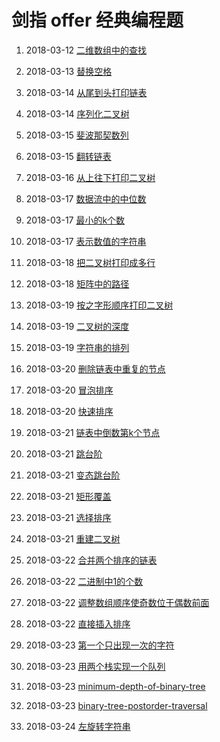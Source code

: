 # 剑指 offer 经典编程题

1. 2018-03-12 [二维数组中的查找](https://github.com/MrQuJL/point-at-offer/blob/master/数组/二维数组中的查找.java "二维数组中的查找")

2. 2018-03-13 [替换空格](https://github.com/MrQuJL/point-at-offer/blob/master/字符串/替换空格.java "替换空格")

3. 2018-03-14 [从尾到头打印链表](https://github.com/MrQuJL/point-at-offer/blob/master/链表/从尾到头打印链表.java "从尾到头打印链表")

4. 2018-03-14 [序列化二叉树](https://github.com/MrQuJL/point-at-offer/blob/master/二叉树/序列化二叉树.java "序列化二叉树")

5. 2018-03-15 [斐波那契数列](https://github.com/MrQuJL/point-at-offer/blob/master/优化时间效率和空间效率/斐波那契数列.java "斐波那契数列")

6. 2018-03-15 [翻转链表](https://github.com/MrQuJL/point-at-offer/blob/master/链表/翻转链表.java "翻转链表")

7. 2018-03-16 [从上往下打印二叉树](https://github.com/MrQuJL/point-at-offer/blob/master/二叉树/从上往下打印二叉树.java "从上往下打印二叉树")

8. 2018-03-17 [数据流中的中位数](https://github.com/MrQuJL/point-at-offer/blob/master/优化时间效率和空间效率/数据流中的中位数.java "数据流中的中位数")

9. 2018-03-17 [最小的k个数](https://github.com/MrQuJL/point-at-offer/blob/master/优化时间效率和空间效率/最小的k个数.java "最小的k个数")

10. 2018-03-17 [表示数值的字符串](https://github.com/MrQuJL/point-at-offer/blob/master/字符串/表示数值的字符串.java "表示数值的字符串")

11. 2018-03-18 [把二叉树打印成多行](https://github.com/MrQuJL/point-at-offer/blob/master/二叉树/把二叉树打印成多行.java "把二叉树打印成多行")

12. 2018-03-18 [矩阵中的路径](https://github.com/MrQuJL/point-at-offer/blob/master/递归加回溯/矩阵中的路径.java "矩阵中的路径")

13. 2018-03-19 [按之字形顺序打印二叉树](https://github.com/MrQuJL/point-at-offer/blob/master/二叉树/按之字形顺序打印二叉树.java "按之字形顺序打印二叉树")

14. 2018-03-19 [二叉树的深度](https://github.com/MrQuJL/point-at-offer/blob/master/二叉树/二叉树的深度.java "二叉树的深度")

15. 2018-03-19 [字符串的排列](https://github.com/MrQuJL/point-at-offer/blob/master/递归加回溯/字符串的排列.java "字符串的排列")

16. 2018-03-20 [删除链表中重复的节点](https://github.com/MrQuJL/point-at-offer/blob/master/链表/删除链表中重复的节点.java "删除链表中重复的节点")

17. 2018-03-20 [冒泡排序](https://github.com/MrQuJL/point-at-offer/blob/master/排序/冒泡排序.java "冒泡排序")

18. 2018-03-20 [快速排序](https://github.com/MrQuJL/point-at-offer/blob/master/排序/快速排序.java "快速排序")

19. 2018-03-21 [链表中倒数第k个节点](https://github.com/MrQuJL/point-at-offer/blob/master/链表/链表中倒数第k个节点.java "链表中倒数第k个节点")

20. 2018-03-21 [跳台阶](https://github.com/MrQuJL/point-at-offer/blob/master/递归加回溯/跳台阶.java "跳台阶")

21. 2018-03-21 [变态跳台阶](https://github.com/MrQuJL/point-at-offer/blob/master/递归加回溯/变态跳台阶.java "变态跳台阶")

22. 2018-03-21 [矩形覆盖](https://github.com/MrQuJL/point-at-offer/blob/master/递归加回溯/矩形覆盖.java "矩形覆盖")

23. 2018-03-21 [选择排序](https://github.com/MrQuJL/point-at-offer/blob/master/排序/选择排序.java "选择排序")

24. 2018-03-21 [重建二叉树](https://github.com/MrQuJL/point-at-offer/blob/master/二叉树/重建二叉树.java "重建二叉树")

25. 2018-03-22 [合并两个排序的链表](https://github.com/MrQuJL/point-at-offer/blob/master/链表/合并两个排序的链表.java "合并两个排序的链表")

26. 2018-03-22 [二进制中1的个数](https://github.com/MrQuJL/point-at-offer/blob/master/二进制与位运算/二进制中1的个数.java "二进制中1的个数")

27. 2018-03-22 [调整数组顺序使奇数位于偶数前面](https://github.com/MrQuJL/point-at-offer/blob/master/数组/调整数组顺序使奇数位于偶数前面.java "调整数组顺序使奇数位于偶数前面")

28. 2018-03-22 [直接插入排序](https://github.com/MrQuJL/point-at-offer/blob/master/排序/直接插入排序.java "直接插入排序")

29. 2018-03-23 [第一个只出现一次的字符](https://github.com/MrQuJL/point-at-offer/blob/master/优化时间效率和空间效率/第一个只出现一次的字符.java "第一个只出现一次的字符")

30. 2018-03-23 [用两个栈实现一个队列](https://github.com/MrQuJL/point-at-offer/blob/master/栈和队列/用两个栈实现一个队列.java "用两个栈实现一个队列")

31. 2018-03-23 [minimum-depth-of-binary-tree](https://github.com/MrQuJL/point-at-offer/blob/master/二叉树/minimum-depth-of-binary-tree.java "minimum-depth-of-binary-tree")

32. 2018-03-23 [binary-tree-postorder-traversal](https://github.com/MrQuJL/point-at-offer/blob/master/二叉树/binary-tree-postorder-traversal.java "binary-tree-postorder-traversal")

33. 2018-03-24 [左旋转字符串](https://github.com/MrQuJL/point-at-offer/blob/master/字符串/左旋转字符串.java "左旋转字符串")

